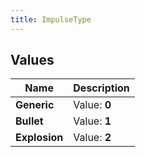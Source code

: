 ```yaml
---
title: ImpulseType
---
```


## Values

| Name | Description |
| ---- | ----------- |
| **Generic** | Value: **0** |
| **Bullet** | Value: **1** |
| **Explosion** | Value: **2** |

